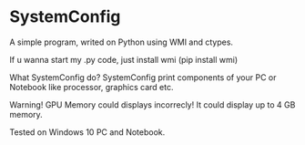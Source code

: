 # SystemConfig
A simple program, writed on Python using WMI and ctypes.

If u wanna start my .py code, just install wmi (pip install wmi)

What SystemConfig do?
SystemConfig print components of your PC or Notebook like processor, graphics card etc.


Warning! GPU Memory could displays incorrecly! It could display up to 4 GB memory.

Tested on Windows 10 PC and Notebook.
